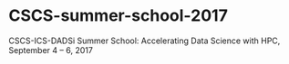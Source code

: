# CSCS-summer-school-2017
CSCS-ICS-DADSi Summer School: Accelerating Data Science with HPC, September 4 – 6, 2017
